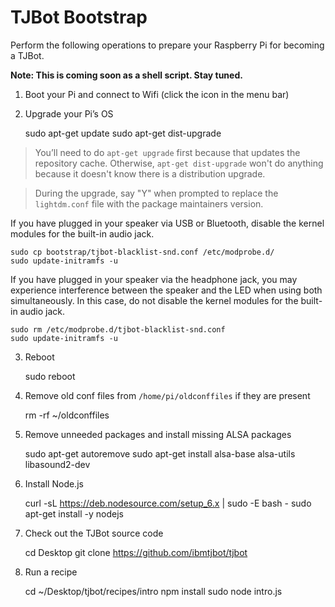 # TJBot Bootstrap

Perform the following operations to prepare your Raspberry Pi for becoming a TJBot.

**Note: This is coming soon as a shell script. Stay tuned.**

1. Boot your Pi and connect to Wifi (click the icon in the menu bar)

2. Upgrade your Pi’s OS

    sudo apt-get update
    sudo apt-get dist-upgrade

> You’ll need to do `apt-get upgrade` first because that updates the repository cache. Otherwise, `apt-get dist-upgrade` won't do anything because it doesn't know there is a distribution upgrade.

> During the upgrade, say "Y" when prompted to replace the `lightdm.conf` file with the package maintainers version.

If you have plugged in your speaker via USB or Bluetooth, disable the kernel modules for the built-in audio jack.

    sudo cp bootstrap/tjbot-blacklist-snd.conf /etc/modprobe.d/
    sudo update-initramfs -u

If you have plugged in your speaker via the headphone jack, you may experience interference between the speaker and the LED when using both simultaneously. In this case, do not disable the kernel modules for the built-in audio jack.

    sudo rm /etc/modprobe.d/tjbot-blacklist-snd.conf
    sudo update-initramfs -u

3. Reboot

    sudo reboot

4. Remove old conf files from `/home/pi/oldconffiles` if they are present

    rm -rf ~/oldconffiles

5. Remove unneeded packages and install missing ALSA packages

    sudo apt-get autoremove
    sudo apt-get install alsa-base alsa-utils libasound2-dev

6. Install Node.js

    curl -sL https://deb.nodesource.com/setup_6.x | sudo -E bash -
    sudo apt-get install -y nodejs

7. Check out the TJBot source code

    cd Desktop
    git clone https://github.com/ibmtjbot/tjbot

8. Run a recipe

    cd ~/Desktop/tjbot/recipes/intro
    npm install
    sudo node intro.js
